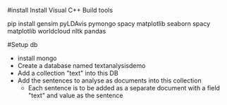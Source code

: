#install 
Install Visual C++ Build tools

pip install gensim pyLDAvis pymongo spacy matplotlib seaborn spacy matplotlib worldcloud nltk pandas


#Setup db
* install mongo
* Create a database named textanalysisdemo
* Add a collection "text" into this DB
* Add the sentences to analyse as documents into this collection
    * Each sentence is to be added as a separate document with a field "text" and value as the sentence